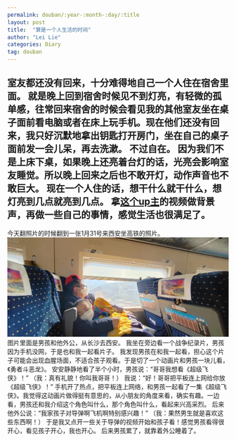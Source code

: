 ```yaml
---
permalink: douban/:year-:month-:day/:title
layout: post
title:  "算是一个人生活的时间"
author: "Lei Lie"
categories: Diary
tag: douban
---
```


室友都还没有回来，十分难得地自己一个人住在宿舍里面。
就是晚上回到宿舍时候见不到灯亮，有轻微的孤单感，往常回来宿舍的时候会看见我的其他室友坐在桌子面前看电脑或者在床上玩手机。现在他们还没有回来，我只好沉默地拿出钥匙打开房门，坐在自己的桌子面前发一会儿呆，再去洗漱。
不过自在。
因为我们不是上床下桌，如果晚上还亮着台灯的话，光亮会影响室友睡觉。所以晚上回来之后也不敢开灯，动作声音也不敢巨大。
现在一个人住的话，想干什么就干什么，想灯亮到几点就亮到几点。
拿[这个up主]()的视频做背景声，再做一些自己的事情，感觉生活也很满足了。
---
今天翻照片的时候翻到一张1月31号来西安坐高铁的照片。 
![pic](../images/img-2023-02-06/1.webp)
图片里面是男孩和他外公，从长沙去西安。
我坐在旁边看一个战争纪录片，男孩因为手机没网，于是也和我一起看片子。
我发现男孩在和我一起看，担心这个片子可能会出现血腥场面，不适合孩子观看。于是切了一个动画片和男孩一块儿看，《勇者斗恶龙》。
安安静静地看了半个小时，男孩说：“哥哥我想看《超级飞侠》！”
（我：真有礼貌！你叫我哥哥！）
我说：“好！哥哥把平板连上网给你放《超级飞侠》！”
手机开了热点，把平板连上网络，和男孩一起看了一集《超级飞侠》。我觉得这动画片做得挺有意思的，从小朋友的角度来看，确实有趣。一边看，男孩还和我介绍这个角色叫什么，那个角色叫什么，看起来兴高采烈。
后来他外公说：“我家孩子对导弹啊飞机啊特别感兴趣！”
（我：果然男生就是喜欢这些东西啊！）
于是我又点开一些关于导弹的视频开始和孩子看！感觉男孩看得很开心，看见孩子开心，我也开心。
后来男孩累了，就靠着外公睡着了。
